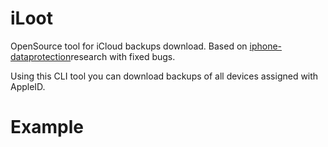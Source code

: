iLoot
=====

OpenSource tool for  iCloud backups download.
Based on [iphone-dataprotection](https://code.google.com/p/iphone-dataprotection/)research with fixed bugs.


Using this CLI tool you can download backups of all devices assigned with AppleID. 


Example
======



 

 
